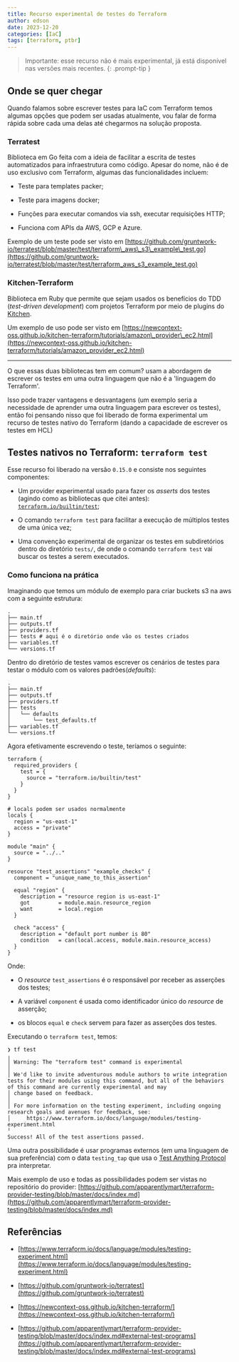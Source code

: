 ```yaml
---
title: Recurso experimental de testes do Terraform
author: edson
date: 2023-12-20
categories: [IaC]
tags: [terraform, ptbr]
---
```


> Importante: esse recurso não é mais experimental, já está disponível nas versões mais recentes.
{: .prompt-tip }

## Onde se quer chegar

Quando falamos sobre escrever testes para IaC com Terraform temos algumas opções que podem ser usadas atualmente, vou falar de forma rápida sobre cada uma delas até chegarmos na solução proposta.

### Terratest

Biblioteca em Go feita com a ideia de facilitar a escrita de testes automatizados para infraestrutura como código. Apesar do nome, não é de uso exclusivo com Terraform, algumas das funcionalidades incluem:

* Teste para templates packer;
    
* Teste para imagens docker;
    
* Funções para executar comandos via ssh, executar requisições HTTP;
    
* Funciona com APIs da AWS, GCP e Azure.
    

Exemplo de um teste pode ser visto em [https://github.com/gruntwork-io/terratest/blob/master/test/terraform\_aws\_s3\_example\_test.go](https://github.com/gruntwork-io/terratest/blob/master/test/terraform_aws_s3_example_test.go)

### Kitchen-Terraform

Biblioteca em Ruby que permite que sejam usados os benefícios do TDD (*test-driven development*) com projetos Terraform por meio de plugins do [Kitchen](https://kitchen.ci/index.html).

Um exemplo de uso pode ser visto em [https://newcontext-oss.github.io/kitchen-terraform/tutorials/amazon\_provider\_ec2.html](https://newcontext-oss.github.io/kitchen-terraform/tutorials/amazon_provider_ec2.html)

---

O que essas duas bibliotecas tem em comum? usam a abordagem de escrever os testes em uma outra linguagem que não é a 'linguagem do Terraform'.

Isso pode trazer vantagens e desvantagens (um exemplo seria a necessidade de aprender uma outra linguagem para escrever os testes), então foi pensando nisso que foi liberado de forma experimental um recurso de testes nativo do Terraform (dando a capacidade de escrever os testes em HCL)

## Testes nativos no Terraform: `terraform test`

Esse recurso foi liberado na versão `0.15.0` e consiste nos seguintes componentes:

* Um provider experimental usado para fazer os *asserts* dos testes (agindo como as bibliotecas que citei antes): [`terraform.io/builtin/test`](http://terraform.io/builtin/test);
    
* O comando `terraform test` para facilitar a execução de múltiplos testes de uma única vez;
    
* Uma convenção experimental de organizar os testes em subdiretórios dentro do diretório `tests/`, de onde o comando `terraform test` vai buscar os testes a serem executados.
    

### Como funciona na prática

Imaginando que temos um módulo de exemplo para criar buckets s3 na aws com a seguinte estrutura:

```plaintext
.
├── main.tf
├── outputs.tf
├── providers.tf
├── tests # aqui é o diretório onde vão os testes criados
├── variables.tf
└── versions.tf
```

Dentro do diretório de testes vamos escrever os cenários de testes para testar o módulo com os valores padrões(*defaults*):

```plaintext
.
├── main.tf
├── outputs.tf
├── providers.tf
├── tests
│   └── defaults
│       └── test_defaults.tf
├── variables.tf
└── versions.tf
```

Agora efetivamente escrevendo o teste, teríamos o seguinte:

```plaintext
terraform {
  required_providers {
    test = {
      source = "terraform.io/builtin/test"
    }
  }
}

# locals podem ser usados normalmente
locals {
  region = "us-east-1"
  access = "private"
}

module "main" {
  source = "../.."
}

resource "test_assertions" "example_checks" {
  component = "unique_name_to_this_assertion"

  equal "region" {
    description = "resource region is us-east-1"
    got         = module.main.resource_region
    want        = local.region
  }

  check "access" {
    description = "default port number is 80"
    condition   = can(local.access, module.main.resource_access)
  }
}
```

Onde:

* O *resource* `test_assertions` é o responsável por receber as asserções dos testes;
    
* A variável `component` é usada como identificador único do *resource* de asserção;
    
* os blocos `equal` e `check` servem para fazer as asserções dos testes.
    

Executando o `terraform test`, temos:

```plaintext
❯ tf test
╷
│ Warning: The "terraform test" command is experimental
│ 
│ We'd like to invite adventurous module authors to write integration tests for their modules using this command, but all of the behaviors of this command are currently experimental and may
│ change based on feedback.
│ 
│ For more information on the testing experiment, including ongoing research goals and avenues for feedback, see:
│     https://www.terraform.io/docs/language/modules/testing-experiment.html
╵
Success! All of the test assertions passed.
```

Uma outra possibilidade é usar programas externos (em uma linguagem de sua preferência) com o data `testing_tap` que usa o [Test Anything Protocol](https://testanything.org/) pra interpretar.

Mais exemplo de uso e todas as possibilidades podem ser vistas no repositório do provider: [https://github.com/apparentlymart/terraform-provider-testing/blob/master/docs/index.md](https://github.com/apparentlymart/terraform-provider-testing/blob/master/docs/index.md)

## Referências

* [https://www.terraform.io/docs/language/modules/testing-experiment.html](https://www.terraform.io/docs/language/modules/testing-experiment.html)
    
* [https://github.com/gruntwork-io/terratest](https://github.com/gruntwork-io/terratest)
    
* [https://newcontext-oss.github.io/kitchen-terraform/](https://newcontext-oss.github.io/kitchen-terraform/)
    
* [https://github.com/apparentlymart/terraform-provider-testing/blob/master/docs/index.md#external-test-programs](https://github.com/apparentlymart/terraform-provider-testing/blob/master/docs/index.md#external-test-programs)